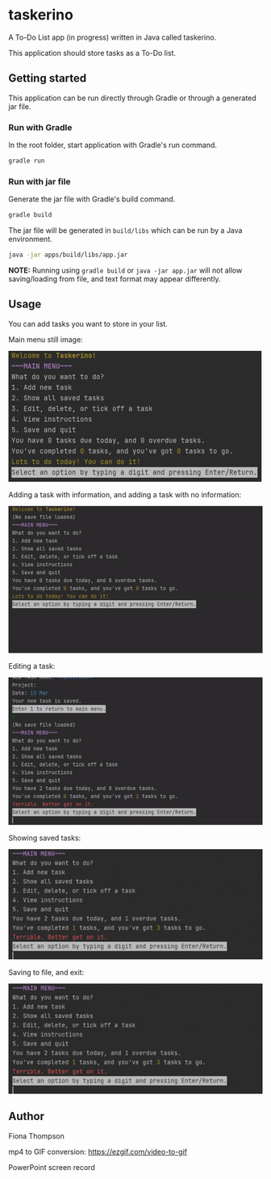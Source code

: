 # taskerino
A To-Do List app (in progress) written in Java called taskerino.

This application should store tasks as a To-Do list.


## Getting started
This application can be run directly through Gradle or through a generated jar file.

### Run with Gradle
In the root folder, start application with Gradle's run command.

```bash
gradle run
```

### Run with jar file
Generate the jar file with Gradle's build command.
```bash
gradle build
```
The jar file will be generated in `build/libs` which can be run by a Java environment.


```bash
java -jar apps/build/libs/app.jar
```

**NOTE:** Running using `gradle build` or `java -jar app.jar` will not allow saving/loading from file, and text format may appear 
differently.

## Usage
You can add tasks you want to store in your list.

Main menu still image:

![Main menu screen](screens/taskerino_1.jpg)




Adding a task with information, and adding a task with no information:

![Adding tasks](screens/addingtasks.gif)

Editing a task:

![Editing tasks](screens/editing.gif)

Showing saved tasks:

![Showing/Printing tasks](screens/showtasks.gif)

Saving to file, and exit:

![Saving and exit](screens/savequit.gif)
## Author
Fiona Thompson

mp4 to GIF conversion:
https://ezgif.com/video-to-gif 

PowerPoint screen record